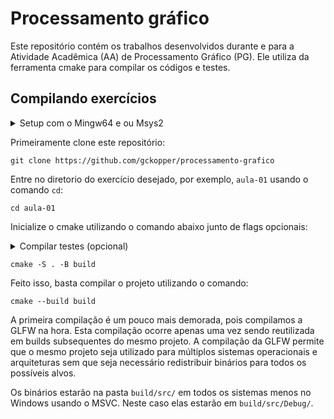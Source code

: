 # Processamento gráfico

Este repositório contém os trabalhos desenvolvidos durante e para a Atividade
Acadêmica (AA) de Processamento Gráfico (PG). Ele utiliza da ferramenta cmake
para compilar os códigos e testes.

## Compilando exercícios

<details><summary>Setup com o Mingw64 e ou Msys2</summary>
Para compilar os projetos em um ambiente Mingw64 ou Msys2 recomenda-se o uso do
pacote `mingw-w64-ucrt-x86_64-cmake` e de um compilador de C e C++ compativel com
o ambiente ucrt. Com as ferramentas em mão o processo é identico a compilação em
sistemas GNU/Linux.
</details>

Primeiramente clone este repositório:

```
git clone https://github.com/gckopper/processamento-grafico
```

Entre no diretorio do exercício desejado, por exemplo, `aula-01` usando o comando `cd`:

```
cd aula-01
```

Inicialize o cmake utilizando o comando abaixo junto de flags opcionais:

<details><summary>Compilar testes (opcional)</summary>
Ignore o comando abaixo e use:
```
cmake -S . -B build -DPACKAGE_TESTS=ON
```
</details>

```
cmake -S . -B build
```

Feito isso, basta compilar o projeto utilizando o comando:

```
cmake --build build
```

A primeira compilação é um pouco mais demorada, pois compilamos a GLFW na hora.
Esta compilação ocorre apenas uma vez sendo reutilizada em builds subsequentes
do mesmo projeto. A compilação da GLFW permite que o mesmo projeto seja
utilizado para múltiplos sistemas operacionais e arquiteturas sem que seja
necessário redistribuir binários para todos os possíveis alvos.

Os binários estarão na pasta `build/src/` em todos os sistemas menos no Windows
usando o MSVC. Neste caso elas estarão em `build/src/Debug/`.
